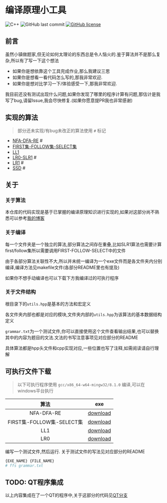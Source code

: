 # 编译原理小工具

![C++](https://img.shields.io/badge/C++-Solutions-blue.svg?style=flat&logo=c%2B%2B)
![GitHub last commit](https://img.shields.io/github/last-commit/luzhixing12345/compilation-principle-tools)
[![GitHub license](https://img.shields.io/github/license/luzhixing12345/compilation-principle-tools)](https://github.com/luzhixing12345/compilation-principle-tools/blob/main/LICENSE)

## 前言

虽然小镇做题家,但无论如何太理论的东西总是令人恼火的.鉴于算法并不是那么复杂,所以有了写一下这个想法

- 如果你是想依靠这个工具完成作业,那么我建议三思
- 如果你是想看一看代码怎么写的,那我非常欢迎.
- 如果你是想对比学习一下/体验感受一下,那我非常欢迎.

我目前还没有测试出现什么问题,如果你发现了哪里的程序计算有问题,那估计是我写了bug,请留Issue,我会尽快修复.(如果你愿意提PR我也非常感谢)

## 实现的算法

> 部分还未实现/有bug未改正的算法使用 `#` 标记

- [NFA-DFA-RE](NFA-DFA-RE/README.md) #
- [FIRST集-FOLLOW集-SELECT集](FIRST-FOLLOW-SELECT/README.md)
- [LL1](LL1/README.md)
- [LR0-SLR1](LR0-SLR1/README.md) #
- [LR1]() #
- [SSD]() #

## 关于

### 关于算法

本仓库的代码实现是基于已掌握的编译原理知识进行实现的,如果对这部分尚不熟悉可以参考[我的博客](https://luzhixing12345.github.io/tags/%E7%BC%96%E8%AF%91%E5%8E%9F%E7%90%86/)

### 关于编译

每一个文件夹是一个独立的算法,部分算法之间存在重叠,比如SLR1算法也需要计算first/follow集所以需要调用FIRST-FOLLOW-SELECT中的文件

由于各部分算法关联性不大,所以并未统一编译为一个exe文件而是各文件夹内分别编译,编译方法见makefile文件(各部分README里也有提及)

如果你不想手动编译也可以下载下方我编译过的可执行程序

### 关于文件结构

根目录下的`utils.hpp`是基本的方法和宏定义

各文件夹内部也都是对应的模块,文件夹内部的`utils.hpp`为该算法的基本数据结构定义

`grammar.txt`为一个测试文件,你可以直接使用这个文件查看输出结果,也可以替换其中的内容为题目的文法.文法的书写注意事项见对应部分的README

具体算法都是hpp头文件和cpp实现对应,一些位置也写了注释,如需阅读请自行理解

## 可执行文件下载

> 以下可执行程序使用 `gcc/x86_64-w64-mingw32/8.1.0` 编译,可以在windows平台执行

|算法|exe|
|:--:|:--:|
|NFA-DFA-RE|[download]()|
|FIRST集-FOLLOW集-SELECT集|[download](https://github.com/luzhixing12345/compilation-principle-tools/releases/download/v0.0.1/ffs.exe)|
|LL1|[download](https://github.com/luzhixing12345/compilation-principle-tools/releases/download/v0.0.1/ll1.exe)|
|LR0|[download]()|

编写一个测试文件,然后运行. 关于测试文件的写法见对应部分的README

```bash
{EXE_NAME} {FILE_NAME}
# ffs grammar.txt
```

## TODO: QT程序集成

以上内容集成在了一个QT的程序中,关于这部分的代码见[QT分支](https://github.com/luzhixing12345/compilation-principle-tools/tree/QT)
